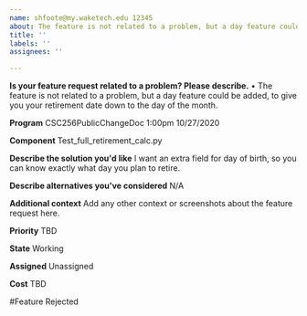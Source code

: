 ```yaml
---
name: shfoote@my.waketech.edu 12345
about: The feature is not related to a problem, but a day feature could be added, to give you your retirement date down to the day of the month.
title: ''
labels: ''
assignees: ''

---
```


**Is your feature request related to a problem? Please describe.**
•	The feature is not related to a problem, but a day feature could be added, to give you your retirement date down to the day of the month.

**Program**
CSC256PublicChangeDoc 1:00pm 10/27/2020

**Component**
Test_full_retirement_calc.py

**Describe the solution you'd like**
I want an extra field for day of birth, so you can know exactly what day you plan to retire.

**Describe alternatives you've considered**
N/A

**Additional context**
Add any other context or screenshots about the feature request here.

**Priority**
TBD

**State**
Working

**Assigned**
Unassigned

**Cost**
TBD

#Feature Rejected